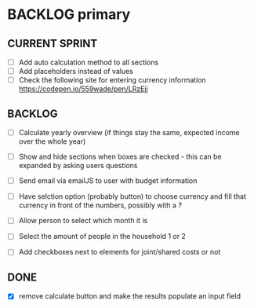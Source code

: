 # BACKLOG primary

## CURRENT SPRINT
- [ ] Add auto calculation method to all sections
- [ ] Add placeholders instead of values
- [ ] Check the following site for entering currency information https://codepen.io/559wade/pen/LRzEjj

## BACKLOG
- [ ] Calculate yearly overview (if things stay the same, expected income over the whole year)

- [ ] Show and hide sections when boxes are checked - this can be expanded by asking users questions

- [ ] Send email via emailJS to user with budget information

- [ ] Have selction option (probably button) to choose currency and fill that currency in front of the numbers, possibly with a <span id="currency">?

- [ ] Allow person to select which month it is

- [ ] Select the amount of people in the household 1 or 2
- [ ] Add checkboxes next to elements for joint/shared costs or not

## DONE
- [x] remove calculate button and make the results populate an input field
